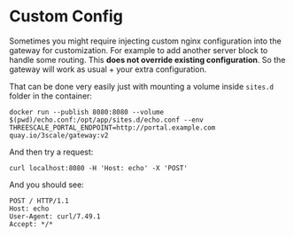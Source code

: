 # Custom Config

Sometimes you might require injecting custom nginx configuration into the gateway for customization. For example to add another server block to handle some routing. This **does not override existing configuration**. So the gateway will work as usual + your extra configuration.

That can be done very easily just with mounting a volume inside `sites.d` folder in the container:

```shell
docker run --publish 8080:8080 --volume $(pwd)/echo.conf:/opt/app/sites.d/echo.conf --env THREESCALE_PORTAL_ENDPOINT=http://portal.example.com quay.io/3scale/gateway:v2
```

And then try a request:

```shell
curl localhost:8080 -H 'Host: echo' -X 'POST'
```

And you should see:

```
POST / HTTP/1.1
Host: echo
User-Agent: curl/7.49.1
Accept: */*
```

